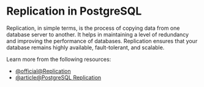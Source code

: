 # Replication in PostgreSQL

Replication, in simple terms, is the process of copying data from one database server to another. It helps in maintaining a level of redundancy and improving the performance of databases. Replication ensures that your database remains highly available, fault-tolerant, and scalable.

Learn more from the following resources:

- [@official@Replication](https://www.postgresql.org/docs/current/runtime-config-replication.html)
- [@article@PostgreSQL Replication](https://kinsta.com/blog/postgresql-replication/)